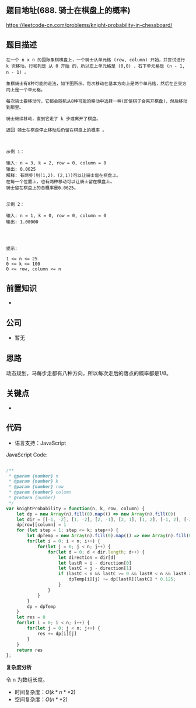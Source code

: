 
## 题目地址(688. 骑士在棋盘上的概率)

https://leetcode-cn.com/problems/knight-probability-in-chessboard/

## 题目描述

```
在一个 n x n 的国际象棋棋盘上，一个骑士从单元格 (row, column) 开始，并尝试进行 k 次移动。行和列是 从 0 开始 的，所以左上单元格是 (0,0) ，右下单元格是 (n - 1, n - 1) 。

象棋骑士有8种可能的走法，如下图所示。每次移动在基本方向上是两个单元格，然后在正交方向上是一个单元格。

每次骑士要移动时，它都会随机从8种可能的移动中选择一种(即使棋子会离开棋盘)，然后移动到那里。

骑士继续移动，直到它走了 k 步或离开了棋盘。

返回 骑士在棋盘停止移动后仍留在棋盘上的概率 。

 

示例 1：

输入: n = 3, k = 2, row = 0, column = 0
输出: 0.0625
解释: 有两步(到(1,2)，(2,1))可以让骑士留在棋盘上。
在每一个位置上，也有两种移动可以让骑士留在棋盘上。
骑士留在棋盘上的总概率是0.0625。


示例 2：

输入: n = 1, k = 0, row = 0, column = 0
输出: 1.00000


 

提示:

1 <= n <= 25
0 <= k <= 100
0 <= row, column <= n
```

## 前置知识

- 

## 公司

- 暂无

## 思路

动态规划，马每步走都有八种方向，所以每次走后的落点的概率都是1/8。

## 关键点

-  

## 代码

- 语言支持：JavaScript

JavaScript Code:

```javascript

/**
 * @param {number} n
 * @param {number} k
 * @param {number} row
 * @param {number} column
 * @return {number}
 */
var knightProbability = function(n, k, row, column) {
    let dp = new Array(n).fill(0).map(() => new Array(n).fill(0))
    let dir = [[-1, -2], [1, -2], [2, -1], [2, 1], [1, 2], [-1, 2], [-2, 1], [-2, -1]];
    dp[row][column] = 1
    for (let step = 1; step <= k; step++) {
        let dpTemp = new Array(n).fill(0).map(() => new Array(n).fill(0))
        for(let i = 0; i < n; i++) {
            for(let j = 0; j < n; j++) {
                for(let d = 0; d < dir.length; d++) {
                    let direction = dir[d]
                    let lastR = i - direction[0]
                    let lastC = j - direction[1]
                    if (lastC < n && lastC >= 0 && lastR < n && lastR >= 0) {
                        dpTemp[i][j] += dp[lastR][lastC] * 0.125;
                    }
                }
            }
        }
        dp = dpTemp
    }
    let res = 0
    for(let i = 0; i < n; i++) {
        for(let j = 0; j < n; j++) {
            res += dp[i][j]
        }
    }
    return res
};

```


**复杂度分析**

令 n 为数组长度。

- 时间复杂度：$O(k*n**2)$
- 空间复杂度：$O(n**2)$



